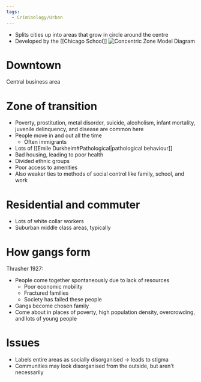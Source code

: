 ```yaml
---
tags:
  - Criminology/Urban
---
```


- Splits cities up into areas that grow in circle around the centre
- Developed by the [[Chicago School]]
![Concentric Zone Model Diagram](https://i0.wp.com/transportgeography.org/wp-content/uploads/burgess_urban_model.png?resize=900%2C554&ssl=1)

# Downtown
Central business area

# Zone of transition
- Poverty, prostitution, metal disorder, suicide, alcoholism, infant mortality, juvenile delinquency, and disease are common here
- People move in and out all the time
	- Often immigrants
- Lots of [[Emile Durkheim#Pathological|pathological behaviour]]
- Bad housing, leading to poor health
- Divided ethnic groups
- Poor access to amenities
- Also weaker ties to methods of social control like family, school, and work

# Residential and commuter
- Lots of white collar workers
- Suburban middle class areas, typically

# How gangs form
Thrasher 1927:
- People come together spontaneously due to lack of resources
	- Poor economic mobility
	- Fractured families
	- Society has failed these people
- Gangs become chosen family
- Come about in places of poverty, high population density, overcrowding, and lots of young people

# Issues
- Labels entire areas as socially disorganised -> leads to stigma
- Communities may look disorganised from the outside, but aren't necessarily